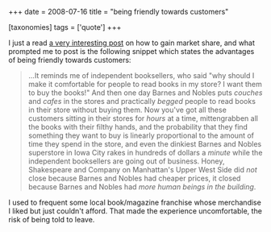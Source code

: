 +++
date = 2008-07-16
title = "being friendly towards customers"

[taxonomies]
tags = ['quote']
+++

I just a read [a very interesting post] on how to gain market share, and
what prompted me to post is the following snippet which states the
advantages of being friendly towards customers:

> ...It reminds me of independent booksellers, who said "why should I
> make it comfortable for people to read books in my store? I want them
> to buy the books!" And then one day Barnes and Nobles puts *couches*
> and *cafes* in the stores and practically *begged* people to read
> books in their store without buying them. Now you've got all these
> customers sitting in their stores for *hours* at a time, mittengrabben
> all the books with their filthy hands, and the probability that they
> find something they want to buy is linearly proportional to the amount
> of time they spend in the store, and even the dinkiest Barnes and
> Nobles superstore in Iowa City rakes in hundreds of dollars a *minute*
> while the independent booksellers are going out of business. Honey,
> Shakespeare and Company on Manhattan's Upper West Side did *not*
> close because Barnes and Nobles had cheaper prices, it closed because
> Barnes and Nobles had *more human beings in the building*.

I used to frequent some local book/magazine franchise whose merchandise
I liked but just couldn't afford. That made the experience
uncomfortable, the risk of being told to leave.

  [a very interesting post]: http://www.joelonsoftware.com/articles/fog0000000052.html
